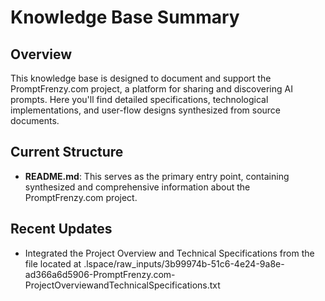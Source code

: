 # Knowledge Base Summary

## Overview
This knowledge base is designed to document and support the PromptFrenzy.com project, a platform for sharing and discovering AI prompts. Here you'll find detailed specifications, technological implementations, and user-flow designs synthesized from source documents.

## Current Structure
- **README.md**: This serves as the primary entry point, containing synthesized and comprehensive information about the PromptFrenzy.com project.

## Recent Updates
- Integrated the Project Overview and Technical Specifications from the file located at .lspace/raw_inputs/3b99974b-51c6-4e24-9a8e-ad366a6d5906-PromptFrenzy.com-ProjectOverviewandTechnicalSpecifications.txt

